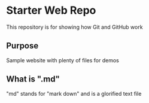 # Starter Web Repo

This repository is for showing how Git and GitHub work

## Purpose

Sample website with plenty of files for demos

## What is ".md"

"md" stands for "mark down" and is a glorified text file